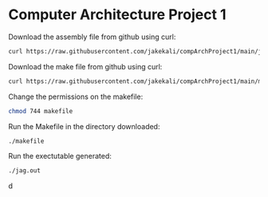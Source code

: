 # Computer Architecture Project 1
Download the assembly file from github using curl:
```bash
curl https://raw.githubusercontent.com/jakekali/compArchProject1/main/jag.s --output jag.s
```
Download the make file from github using curl: 
```bash
curl https://raw.githubusercontent.com/jakekali/compArchProject1/main/makefile --output makefile
```
Change the permissions on the makefile: 
```bash
chmod 744 makefile
```
Run the Makefile in the directory downloaded: 
```bash
./makefile
```
Run the exectutable generated: 
```bash
./jag.out
```
d
